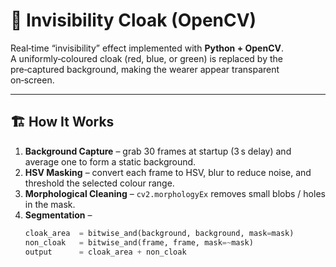 # 🧥 Invisibility Cloak (OpenCV)

Real‑time “invisibility” effect implemented with **Python + OpenCV**.  
A uniformly‑coloured cloak (red, blue, or green) is replaced by the pre‑captured background, making the wearer appear transparent on‑screen.

---

## 🏗 How It Works

1. **Background Capture** – grab 30 frames at startup (3 s delay) and average one to form a static background.  
2. **HSV Masking** – convert each frame to HSV, blur to reduce noise, and threshold the selected colour range.  
3. **Morphological Cleaning** – `cv2.morphologyEx` removes small blobs / holes in the mask.  
4. **Segmentation** –  
   ```python
   cloak_area  = bitwise_and(background, background, mask=mask)
   non_cloak   = bitwise_and(frame, frame, mask=~mask)
   output      = cloak_area + non_cloak
